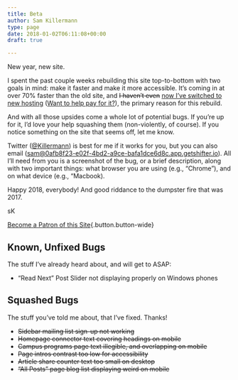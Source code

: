 ```yaml
---
title: Beta
author: Sam Killermann
type: page
date: 2018-01-02T06:11:08+00:00
draft: true

---
```

New year, new site.

I spent the past couple weeks rebuilding this site top-to-bottom with two goals in mind: make it faster and make it more accessible. It&#8217;s coming in at over 70% faster than the old site, and <del datetime="2018-01-30T15:05:49+00:00">I haven&#8217;t even</del> [now I&#8217;ve switched to new hosting][1] ([Want to help pay for it?][2]), the primary reason for this rebuild.

And with all those upsides come a whole lot of potential bugs. If you&#8217;re up for it, I&#8217;d love your help squashing them (non-violently, of course). If you notice something on the site that seems off, let me know.

Twitter ([@Killermann][3]) is best for me if it works for you, but you can also email (sam@0afb8f23-e02f-4bd2-a9ce-bafa1dce6d8c.app.getshifter.io). All I&#8217;ll need from you is a screenshot of the bug, or a brief description, along with two important things: what browser you are using (e.g., &#8220;Chrome&#8221;), and on what device (e.g., &#8220;Macbook).

Happy 2018, everybody! And good riddance to the dumpster fire that was 2017.

sK

[Become a Patron of this Site][4]{.button.button-wide}

## Known, Unfixed Bugs

The stuff I&#8217;ve already heard about, and will get to ASAP:

  * &#8220;Read Next&#8221; Post Slider not displaying properly on Windows phones

## Squashed Bugs

The stuff you&#8217;ve told me about, that I&#8217;ve fixed. Thanks!

  * <del>Sidebar mailing list sign-up not working</del>
  * <del>Homepage connector text covering headings on mobile</del>
  * <del>Campus programs page text illegible, and overlapping on mobile</del>
  * <del>Page intros contrast too low for accessibility</del>
  * <del>Article share counter text too small on desktop</del>
  * <del>&#8220;All Posts&#8221; page blog list displaying weird on mobile</del>

 [1]: https://www.patreon.com/posts/i-migrated-ipms-16260203
 [2]: http://patreon.com/itspronouncedmetrosexual
 [3]: http://twitter.com/killermann
 [4]: https://www.patreon.com/bePatron?c=1412276